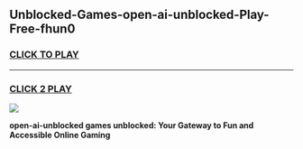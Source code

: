 
## Unblocked-Games-open-ai-unblocked-Play-Free-fhun0
<h3>
<a href="https://premium76.site?title=open-ai-unblocked&ref=21A">CLICK TO PLAY</a></h3>
<hr>

<h3>
<a href="https://premium76.site?title=open-ai-unblocked&ref=21A">CLICK 2 PLAY</a>
  
</h3>

<a href="https://premium76.site?title=open-ai-unblocked&ref=21A"><img src="https://clearcache.store/games.png"></a>


**open-ai-unblocked games unblocked: Your Gateway to Fun and Accessible Online Gaming**

